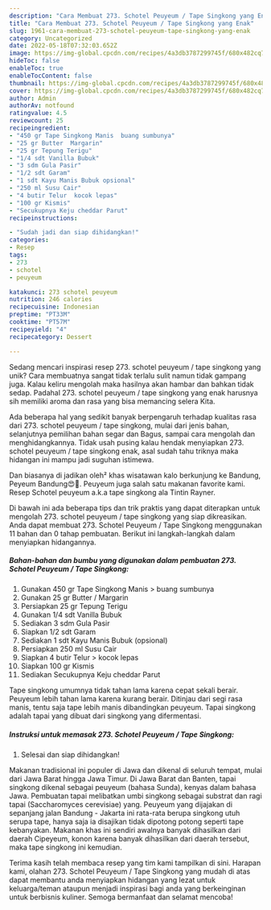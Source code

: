 ```yaml
---
description: "Cara Membuat 273. Schotel Peuyeum / Tape Singkong yang Enak"
title: "Cara Membuat 273. Schotel Peuyeum / Tape Singkong yang Enak"
slug: 1961-cara-membuat-273-schotel-peuyeum-tape-singkong-yang-enak
category: Uncategorized
date: 2022-05-18T07:32:03.652Z
image: https://img-global.cpcdn.com/recipes/4a3db3787299745f/680x482cq70/273-schotel-peuyeum-tape-singkong-foto-resep-utama.jpg
hideToc: false
enableToc: true
enableTocContent: false
thumbnail: https://img-global.cpcdn.com/recipes/4a3db3787299745f/680x482cq70/273-schotel-peuyeum-tape-singkong-foto-resep-utama.jpg
cover: https://img-global.cpcdn.com/recipes/4a3db3787299745f/680x482cq70/273-schotel-peuyeum-tape-singkong-foto-resep-utama.jpg
author: Admin
authorAv: notfound
ratingvalue: 4.5
reviewcount: 25
recipeingredient:
- "450 gr Tape Singkong Manis  buang sumbunya"
- "25 gr Butter  Margarin"
- "25 gr Tepung Terigu"
- "1/4 sdt Vanilla Bubuk"
- "3 sdm Gula Pasir"
- "1/2 sdt Garam"
- "1 sdt Kayu Manis Bubuk opsional"
- "250 ml Susu Cair"
- "4 butir Telur  kocok lepas"
- "100 gr Kismis"
- "Secukupnya Keju cheddar Parut"
recipeinstructions:

- "Sudah jadi dan siap dihidangkan!"
categories:
- Resep
tags:
- 273
- schotel
- peuyeum

katakunci: 273 schotel peuyeum 
nutrition: 246 calories
recipecuisine: Indonesian
preptime: "PT33M"
cooktime: "PT57M"
recipeyield: "4"
recipecategory: Dessert

---
```





Sedang mencari inspirasi resep 273. schotel peuyeum / tape singkong yang unik? Cara membuatnya sangat tidak terlalu sulit namun tidak gampang juga. Kalau keliru mengolah maka hasilnya akan hambar dan bahkan tidak sedap. Padahal 273. schotel peuyeum / tape singkong yang enak harusnya sih memiliki aroma dan rasa yang bisa memancing selera Kita.





Ada beberapa hal yang sedikit banyak berpengaruh terhadap kualitas rasa dari 273. schotel peuyeum / tape singkong, mulai dari jenis bahan, selanjutnya pemilihan bahan segar dan Bagus, sampai cara mengolah dan menghidangkannya. Tidak usah pusing kalau hendak menyiapkan 273. schotel peuyeum / tape singkong enak,      asal sudah tahu triknya maka hidangan ini mampu jadi suguhan istimewa.














Dan biasanya di jadikan oleh² khas wisatawan kalo berkunjung ke Bandung, Peyeum Bandung😍🤤. Peuyeum juga salah satu makanan favorite kami. Resep Schotel peuyeum a.k.a tape singkong ala Tintin Rayner.






Di bawah ini ada beberapa tips dan trik praktis yang dapat diterapkan untuk mengolah 273. schotel peuyeum / tape singkong yang siap dikreasikan. Anda dapat membuat 273. Schotel Peuyeum / Tape Singkong menggunakan 11 bahan dan 0 tahap pembuatan. Berikut ini langkah-langkah dalam menyiapkan hidangannya.

<!--inarticleads1-->

##### Bahan-bahan dan bumbu yang digunakan dalam pembuatan 273. Schotel Peuyeum / Tape Singkong:

1. Gunakan 450 gr Tape Singkong Manis &gt; buang sumbunya
1. Gunakan 25 gr Butter / Margarin
1. Persiapkan 25 gr Tepung Terigu
1. Gunakan 1/4 sdt Vanilla Bubuk
1. Sediakan 3 sdm Gula Pasir
1. Siapkan 1/2 sdt Garam
1. Sediakan 1 sdt Kayu Manis Bubuk (opsional)
1. Persiapkan 250 ml Susu Cair
1. Siapkan 4 butir Telur &gt; kocok lepas
1. Siapkan 100 gr Kismis
1. Sediakan Secukupnya Keju cheddar Parut


Tape singkong umumnya tidak tahan lama karena cepat sekali berair. Peuyeum lebih tahan lama karena kurang berair. Ditinjau dari segi rasa manis, tentu saja tape lebih manis dibandingkan peuyeum. Tapai singkong adalah tapai yang dibuat dari singkong yang difermentasi. 

<!--inarticleads2-->

##### Instruksi untuk memasak 273. Schotel Peuyeum / Tape Singkong:


1. Selesai dan siap dihidangkan!

Makanan tradisional ini populer di Jawa dan dikenal di seluruh tempat, mulai dari Jawa Barat hingga Jawa Timur. Di Jawa Barat dan Banten, tapai singkong dikenal sebagai peuyeum (bahasa Sunda), kenyas dalam bahasa Jawa. Pembuatan tapai melibatkan umbi singkong sebagai substrat dan ragi tapai (Saccharomyces cerevisiae) yang. Peuyeum yang dijajakan di sepanjang jalan Bandung - Jakarta ini rata-rata berupa singkong utuh serupa tape, hanya saja ia disajikan tidak dipotong potong seperti tape kebanyakan. Makanan khas ini sendiri awalnya banyak dihasilkan dari daerah Cipeyeum, konon karena banyak dihasilkan dari daerah tersebut, maka tape singkong ini kemudian. 

Terima kasih telah membaca resep yang tim kami tampilkan di sini. Harapan kami, olahan 273. Schotel Peuyeum / Tape Singkong yang mudah di atas dapat membantu anda menyiapkan hidangan yang lezat untuk keluarga/teman ataupun menjadi inspirasi bagi anda yang berkeinginan untuk berbisnis kuliner. Semoga bermanfaat dan selamat mencoba!
